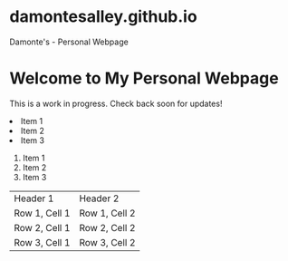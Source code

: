 # damontesalley.github.io
<!DOCTYPE html>
<html lang="en">
<head>
<meta charset="UTF-8">
<meta name="viewport" content="width=device-width, initial-scale=1.0">
Damonte's - Personal Webpage
</head>
<body>
<h1>Welcome to My Personal Webpage</h1>
<p>This is a work in progress. Check back soon for updates!</p>
</body>
</html>
		<li> Item 1 </li>
		<li> Item 2 </li>
		<li> Item 3 </li>
</ol>
<ol>
		<li> Item 1 </li>
		<li> Item 2 </li>
		<li> Item 3 </li>
</ol>
<table>
	<tr>
		<td>Header 1</td>
		<td>Header 2</td>
	</tr>
	<tr>
		<td> Row 1, Cell 1 </td>
		<td> Row 1, Cell 2 </td>
		</tr>
	<tr>
		<td> Row 2, Cell 1 </td>
		<td> Row 2, Cell 2 </td>
		</tr>
	<tr>
		<td> Row 3, Cell 1 </td>
		<td> Row 3, Cell 2 </td>
